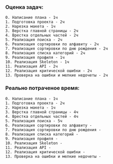 ### Оценка задач:
    
    0. Написание плана - 1ч
    1. Подготовка проекта - 2ч
    2. Нарезка макета - 1ч
    3. Верстка главной страницы - 2ч
    4. Врестка отдельных частей - 2ч
    5. Реализация поиска - 2ч
    6. Реализация сортировки по алфавиту - 2ч
    7. Реализация сортировки по дню рождения - 2ч
    8. Реализация списка категорий - 2ч
    9. Реализация профиля - 1ч
    10. Реализация Skeleton - 1ч
    11. Реализация API - 2ч
    12. Реализация критической ошибки - 2ч
    13. Проверка на ошибки и мелкие недочеты - 2ч

### Реально потраченое время:

    0. Написание плана - 1ч
    1. Подготовка проекта - 2ч
    2. Нарезка макета - 1ч
    3. Верстка главной страницы - 4ч
    4. Врестка отдельных частей - 4ч
    5. Реализация поиска - 5ч
    6. Реализация сортировки по алфавиту - 
    7. Реализация сортировки по дню рождения - 
    8. Реализация списка категорий - 
    9. Реализация профиля - 
    10. Реализация Skeleton - 
    11. Реализация API - 
    12. Реализация критической ошибки - 
    13. Проверка на ошибки и мелкие недочеты - 
    


